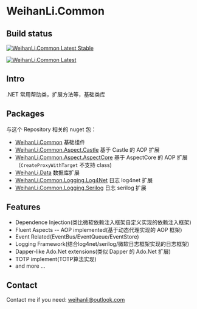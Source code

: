 # WeihanLi.Common

## Build status

[![WeihanLi.Common Latest Stable](https://img.shields.io/nuget/v/WeihanLi.Common.svg)](https://www.nuget.org/packages/WeihanLi.Common/)

[![WeihanLi.Common Latest](https://img.shields.io/nuget/vpre/WeihanLi.Common)](https://www.nuget.org/packages/WeihanLi.Common/absoluteLatest)

## Intro

.NET 常用帮助类，扩展方法等，基础类库

## Packages

与这个 Repository 相关的 nuget 包：

- [WeihanLi.Common](https://www.nuget.org/packages/WeihanLi.Common) 基础组件
- [WeihanLi.Common.Aspect.Castle](https://www.nuget.org/packages/WeihanLi.Common.Aspect.Castle/)  基于 Castle 的 AOP 扩展
- [WeihanLi.Common.Aspect.AspectCore](https://www.nuget.org/packages/WeihanLi.Common.Aspect.Castle/)  基于 AspectCore 的 AOP 扩展（`CreateProxyWithTarget` 不支持 class)
- [WeihanLi.Data](https://www.nuget.org/packages/WeihanLi.Data) 数据库扩展
- [WeihanLi.Common.Logging.Log4Net](https://www.nuget.org/packages/WeihanLi.Common.Logging.Log4Net) 日志 log4net 扩展
- [WeihanLi.Common.Logging.Serilog](https://www.nuget.org/packages/WeihanLi.Common.Logging.Serilog) 日志 serilog 扩展

## Features

- Dependence Injection(类比微软依赖注入框架自定义实现的依赖注入框架)
- Fluent Aspects -- AOP implemented(基于动态代理实现的 AOP 框架)
- Event Related(EventBus/EventQueue/EventStore)
- Logging Framework(结合log4net/serilog/微软日志框架实现的日志框架)
- Dapper-like Ado.Net extensions(类似 Dapper 的 Ado.Net 扩展)
- TOTP implement(TOTP算法实现)
- and more ...

## Contact

Contact me if you need: <weihanli@outlook.com>
